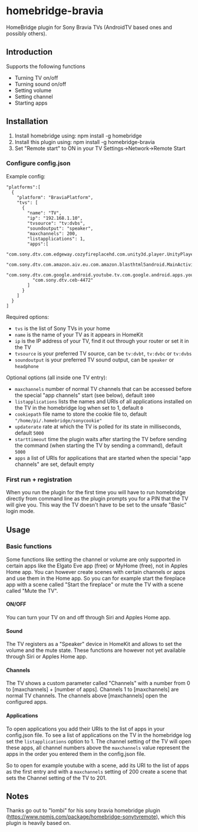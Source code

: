 # homebridge-bravia
HomeBridge plugin for Sony Bravia TVs (AndroidTV based ones and possibly others).

## Introduction
Supports the following functions
  - Turning TV on/off
  - Turning sound on/off
  - Setting volume
  - Setting channel
  - Starting apps

## Installation
1. Install homebridge using: npm install -g homebridge
2. Install this plugin using: npm install -g homebridge-bravia
3. Set "Remote start" to ON in your TV Settings->Network->Remote Start

### Configure config.json
Example config:

```
"platforms":[
  {
    "platform": "BraviaPlatform",
    "tvs": [
      {
        "name": "TV",
        "ip": "192.168.1.10",
        "tvsource": "tv:dvbs",
        "soundoutput": "speaker",
        "maxchannels": 200,
        "listapplications": 1,
        "apps":[
          "com.sony.dtv.com.edgeway.cozyfireplacehd.com.unity3d.player.UnityPlayerActivity",
          "com.sony.dtv.com.amazon.aiv.eu.com.amazon.blasthtml5android.MainActivity",
          "com.sony.dtv.com.google.android.youtube.tv.com.google.android.apps.youtube.tv.activity.TvGuideActivity",
          "com.sony.dtv.ceb-4472"
        ]
      }
    ]
  }
]
```

Required options:
  - `tvs` is the list of Sony TVs in your home
  - `name` is the name of your TV as it appears in HomeKit
  - `ip` is the IP address of your TV, find it out through your router or set it in the TV
  - `tvsource` is your preferred TV source, can be `tv:dvbt`, `tv:dvbc` or `tv:dvbs`
  - `soundoutput` is your preferred TV sound output, can be `speaker` or `headphone`

Optional options (all inside one TV entry):
  - `maxchannels` number of normal TV channels that can be accessed before the special "app channels" start (see below), default `1000`
  - `listapplications` lists the names and URIs of all applications installed on the TV in the homebridge log when set to 1, default `0`
  - `cookiepath` file name to store the cookie file to, default `"/home/pi/.homebridge/sonycookie"`
  - `updaterate` rate at which the TV is polled for its state in milliseconds, default `5000`
  - `starttimeout` time the plugin waits after starting the TV before sending the command (when starting the TV by sending a command), default `5000`
  - `apps` a list of URIs for applications that are started when the special "app channels" are set, default empty

### First run + registration
When you run the plugin for the first time you will have to run homebridge directly from command line as the plugin prompts you for a PIN that the TV will give you. This way the TV doesn't have to be set to the unsafe "Basic" login mode.

## Usage
### Basic functions
Some functions like setting the channel or volume are only supported in certain apps like the Elgato Eve app (free) or MyHome (free), not in Apples Home app. You can however create scenes with certain channels or apps and use them in the Home app. So you can for example start the fireplace app with a scene called "Start the fireplace" or mute the TV with a scene called "Mute the TV".
#### ON/OFF
You can turn your TV on and off through Siri and Apples Home app.
#### Sound
The TV registers as a "Speaker" device in HomeKit and allows to set the volume and the mute state. These functions are however not yet available through Siri or Apples Home app.
#### Channels
The TV shows a custom parameter called "Channels" with a number from 0 to [maxchannels] + [number of apps]. Channels 1 to [maxchannels] are normal TV channels. The channels above [maxchannels] open the configured apps.
#### Applications
To open applications you add their URIs to the list of apps in your config.json file. To see a list of applications on the TV in the homebridge log set the `listapplications` option to 1. The channel setting of the TV will open these apps, all channel numbers above the `maxchannels` value represent the apps in the order you entered them in the config.json file.

So to open for example youtube with a scene, add its URI to the list of apps as the first entry and with a `maxchannels` setting of 200 create a scene
that sets the Channel setting of the TV to 201.

## Notes
Thanks go out to "lombi" for his sony bravia homebridge plugin (https://www.npmjs.com/package/homebridge-sonytvremote), which this plugin is heavily based on.
